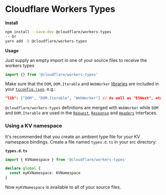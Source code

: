 # Cloudflare Workers Types

**Install**

```bash
npm install --save-dev @cloudflare/workers-types
-- Or
yarn add -D @cloudflare/workers-types
```

**Usage**

Just supply an empty import in one of your source files to receive the workers types

```typescript
import {} from '@cloudflare/workers-types'
```

Make sure that the `DOM`, `DOM.Iterable` and `WebWorker` [libraries][tsconfig-lib] are included in your [`tsconfig.json`]. e.g.: 
```json
"lib": ["DOM", "DOM.Iterable", "WebWorker"] // As well as "ESNext", etc. as your project requires
```
`@cloudflare/workers-types` definitions are merged with `WebWorker` while `DOM` and `DOM.Iterable` are used in the [`Request`], [`Response`] and [`Headers`] interfaces.


### Using a KV namespace

It's recommended that you create an ambient type file for your KV namespace bindings. Create a file named `types.d.ts` in your src directory:

**`types.d.ts`**

```typescript
import { KVNamespace } from '@cloudflare/workers-types'

declare global {
  const myKVNamespace: KVNamespace
}
```

Now `myKVNamespace` is available to all of your source files.


[tsconfig-lib]: https://www.typescriptlang.org/tsconfig#lib
[`tsconfig.json`]: https://www.typescriptlang.org/docs/handbook/tsconfig-json.html
[`Request`]: https://developers.cloudflare.com/workers/reference/apis/request/
[`Response`]: https://developers.cloudflare.com/workers/reference/apis/response/
[`Headers`]: https://developer.mozilla.org/en-US/docs/Web/API/Headers